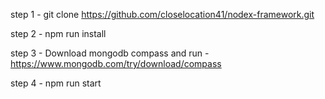 step 1 - git clone https://github.com/closelocation41/nodex-framework.git

step 2 - npm run install

step 3 - Download mongodb compass and run - https://www.mongodb.com/try/download/compass

step 4 - npm run start